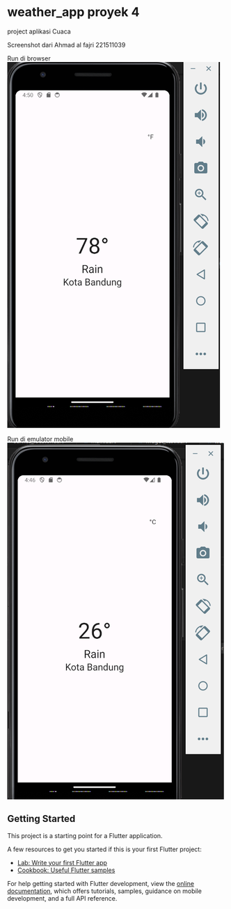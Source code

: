 # weather_app proyek 4

 project aplikasi Cuaca 


  Screenshot dari Ahmad al fajri 221511039

  Run di browser
  ![Nama Gambar](ahmad_°F’.png)

  Run di emulator mobile
  ![Nama Gambar](Ahmad°C.png)




## Getting Started

This project is a starting point for a Flutter application.

A few resources to get you started if this is your first Flutter project:

- [Lab: Write your first Flutter app](https://docs.flutter.dev/get-started/codelab)
- [Cookbook: Useful Flutter samples](https://docs.flutter.dev/cookbook)

For help getting started with Flutter development, view the
[online documentation](https://docs.flutter.dev/), which offers tutorials,
samples, guidance on mobile development, and a full API reference.
